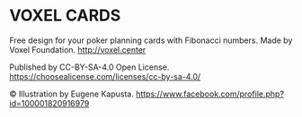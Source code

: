 # VOXEL CARDS
Free design for your poker planning cards with Fibonacci numbers.
Made by Voxel Foundation.
http://voxel.center

Published by CC-BY-SA-4.0 Open License.
https://choosealicense.com/licenses/cc-by-sa-4.0/

© Illustration by Eugene Kapusta.
https://www.facebook.com/profile.php?id=100001820916979
